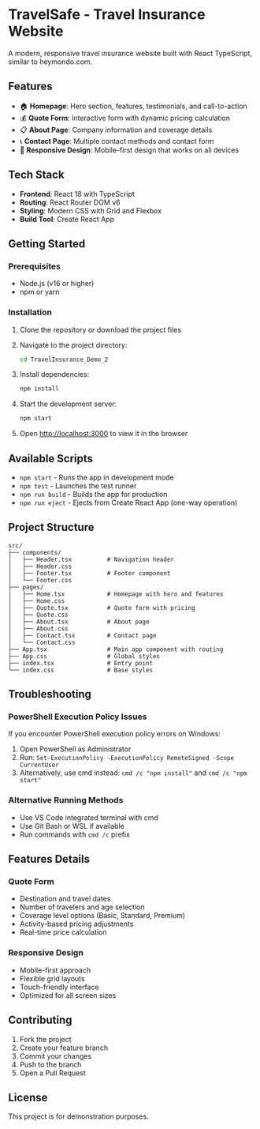 # TravelSafe - Travel Insurance Website

A modern, responsive travel insurance website built with React TypeScript, similar to heymondo.com.

## Features

- 🏠 **Homepage**: Hero section, features, testimonials, and call-to-action
- 💰 **Quote Form**: Interactive form with dynamic pricing calculation
- 📋 **About Page**: Company information and coverage details
- 📞 **Contact Page**: Multiple contact methods and contact form
- 📱 **Responsive Design**: Mobile-first design that works on all devices

## Tech Stack

- **Frontend**: React 18 with TypeScript
- **Routing**: React Router DOM v6
- **Styling**: Modern CSS with Grid and Flexbox
- **Build Tool**: Create React App

## Getting Started

### Prerequisites

- Node.js (v16 or higher)
- npm or yarn

### Installation

1. Clone the repository or download the project files
2. Navigate to the project directory:
   ```bash
   cd TravelInsurance_Demo_2
   ```

3. Install dependencies:
   ```bash
   npm install
   ```

4. Start the development server:
   ```bash
   npm start
   ```

5. Open [http://localhost:3000](http://localhost:3000) to view it in the browser

## Available Scripts

- `npm start` - Runs the app in development mode
- `npm test` - Launches the test runner
- `npm run build` - Builds the app for production
- `npm run eject` - Ejects from Create React App (one-way operation)

## Project Structure

```
src/
├── components/
│   ├── Header.tsx          # Navigation header
│   ├── Header.css
│   ├── Footer.tsx          # Footer component
│   └── Footer.css
├── pages/
│   ├── Home.tsx            # Homepage with hero and features
│   ├── Home.css
│   ├── Quote.tsx           # Quote form with pricing
│   ├── Quote.css
│   ├── About.tsx           # About page
│   ├── About.css
│   ├── Contact.tsx         # Contact page
│   └── Contact.css
├── App.tsx                 # Main app component with routing
├── App.css                 # Global styles
├── index.tsx               # Entry point
└── index.css               # Base styles
```

## Troubleshooting

### PowerShell Execution Policy Issues

If you encounter PowerShell execution policy errors on Windows:

1. Open PowerShell as Administrator
2. Run: `Set-ExecutionPolicy -ExecutionPolicy RemoteSigned -Scope CurrentUser`
3. Alternatively, use cmd instead: `cmd /c "npm install"` and `cmd /c "npm start"`

### Alternative Running Methods

- Use VS Code integrated terminal with cmd
- Use Git Bash or WSL if available
- Run commands with `cmd /c` prefix

## Features Details

### Quote Form
- Destination and travel dates
- Number of travelers and age selection
- Coverage level options (Basic, Standard, Premium)
- Activity-based pricing adjustments
- Real-time price calculation

### Responsive Design
- Mobile-first approach
- Flexible grid layouts
- Touch-friendly interface
- Optimized for all screen sizes

## Contributing

1. Fork the project
2. Create your feature branch
3. Commit your changes
4. Push to the branch
5. Open a Pull Request

## License

This project is for demonstration purposes.
